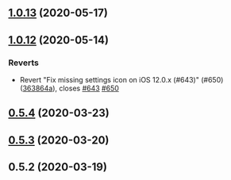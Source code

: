 ## [1.0.13](https://github.com/alpita-masurkar/private-kit/compare/1.0.12...1.0.13) (2020-05-17)



## [1.0.12](https://github.com/alpita-masurkar/private-kit/compare/v0.5.4...1.0.12) (2020-05-14)


### Reverts

* Revert "Fix missing settings icon on iOS 12.0.x (#643)" (#650) ([363864a](https://github.com/alpita-masurkar/private-kit/commit/363864a196c38a727a17b0a892648e7883794757)), closes [#643](https://github.com/alpita-masurkar/private-kit/issues/643) [#650](https://github.com/alpita-masurkar/private-kit/issues/650)



## [0.5.4](https://github.com/alpita-masurkar/private-kit/compare/v0.5.3...v0.5.4) (2020-03-23)



## [0.5.3](https://github.com/alpita-masurkar/private-kit/compare/v0.5.2...v0.5.3) (2020-03-20)



## 0.5.2 (2020-03-19)



